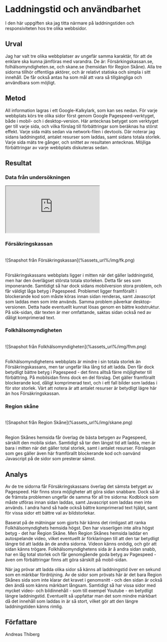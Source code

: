 Laddningstid och användbarhet
=======================

I den här uppgiften ska jag titta närmare på laddningstiden och responsiviteten hos tre olika webbsidor.

Urval
-----------------------

Jag har valt tre olika webbplatser av ungefär samma karaktär, för att de enklare ska kunna jämföras med varandra. De är: Försärkingskassan.se, folhälsomyndigheten.se, och skane.se (hemsidan för Region Skåne). Alla tre sidorna tillhör offentliga aktörer, och är relativt statiska och simpla i sitt innehåll. De får också antas ha som mål att vara så tillgängliga och användbara som möjligt.

Metod
-----------------------

All information lagras i ett Google-Kalkylark, som kan ses nedan. För varje webbplats körs tre olika sidor först genom Google Pagespeed-verktyget, både i mobil- och i desktop-version. Här antecknas betyget som verktyget ger till varje sida, och vilka förslag till förbättringar som beräknas ha störst effekt. Varje sida mäts sedan via network-filen i devtools. Där noterar jag sidans laddningstid, antalet resurser som laddas, samt sidans totala storlek. Varje sida mäts tre gånger, och snittet av resultaten antecknas. Möjliga förbättringar av varje webbplats diskuteras sedan.

Resultat    
-----------------------

<h3>Data från undersökningen</h3>
<div class="spreadsheet-div">
<iframe class="spreadsheet" src="https://docs.google.com/spreadsheets/d/e/2PACX-1vQP8lH_8dVKKEwnoQVtbFqfdftCsoIGwuh-sTBRGxhTet38v8UyA5stLfQ2Hr4XDc3l4oLJwd8lpKht/pubhtml?widget=true&amp;headers=false"></iframe>
</div>

<h3>Försäkringskassan</h3>
<br>
![Snapshot från Försäkringskassan](%assets_url%/img/fk.png)
<br>
<br>

Försäkringskassans webbplats ligger i mitten när det gäller laddningstid, men har den överlägset största totala storleken. Detta får ses som imponerande. Samtidigt så har dock sidans mobilversion stora problem, och får väldigt låga betyg i Pagespeed. Problemet ligger framförallt i blockerande kod som måste köras innan sidan renderas, samt Javascript som laddas men som inte används. Samma problem påverkar desktop-versionen. Detta hade eventuellt kunnat lösas genom en bättre kodstruktur. På sök-sidan, där texten är mer omfattande, saktas sidan också ned av dåligt komprimerad text. 

<h3>Folkhälsomyndigheten</h3>
<br>
![Snapshot från Folkhälsomyndigheten](%assets_url%/img/fhm.png)
<br>
<br>

Folkhälsomyndighetens webbplats är mindre i sin totala storlek än Försäkringskassans, men tar ungefär lika lång tid att ladda. Den får dock betydligt bättre betyg i Pagespeed - det finns alltså färre möjligheter till förbättring. På mobilsidan finns dock en del förslag. Det gäller framförallt blockerande kod, dåligt komprimerad text, och i ett fall bilder som laddas i för stor storlek. Värt att notera är att antalet resurser är betydligt lägre här än hos Försäkringskassan. 

<h3>Region skåne</h3>
<br>
![Snapshot från Region Skåne](%assets_url%/img/skane.png)
<br>
<br>

Region Skånes hemsida får överlag de bästa betygen av Pagespeed, särskilt den mobila sidan. Samtidigt så tar den längst tid att ladda, men är bara i mitten när det gäller total storlek, samt i antalet resurser. Förslagen som ges gäller även här framförallt blockerande kod och oanvänd Javascript på de sidor som presterar sämst.

Analys
-----------------------
Av de tre sidorna får Försäkringskassans överlag det sämsta betyget av Pagespeed. Här finns stora möjligheter att göra sidan snabbare. Dock så är de främsta problemen ungefär de samma för all tre sidorna: Kodblock som måste utföras innan sidan laddas, samt Javascript som laddas men inte används. I andra hand så hade också bättre komprimerad text hjälpt, samt för vissa sidor ett bättre val av bildstorlekar.

Baserat på de mätningar som gjorts här känns det rimligast att ranka Folkhälsomyndighets hemsida högst. Den har visserligen inte allra högst betyg - det har Region Skåne. Men Region Skånes hemsida laddar en autospelande video, vilket eventuellt är förklaringen till att den tar betydligt längre tid att ladda än de andra sidorna. Videon känns onödig, och gör att sidan känns trögare. Folkhälsomyndighetens sida är å andra sidan snabb, har en låg total storlek och får genomgående goda betyg av Pagespeed - även om förbättringar finns att göra särskilt på mobil-sidan.

När jag prövar att ladda olika sidor så känns all laddningstid över en sekund som en märkbar fördröjning. Av de sidor som prövats här är det bara Region Skånes sida som inte klarar det kravet i genomsnitt - och den sidan är också den ändå som känns märkbart långsam. Samtidigt så har vissa sidor med mycket video- och bildinnehåll - som till exempel Youtube - en betydligt längre laddningstid. Eventuellt så uppfattar man det som mindre märkbart då det innehåll som laddas in är så stort, vilket gör att den längre laddningstiden känns rimlig.

Författare
-----------------------
Andreas Thiberg